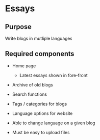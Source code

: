 # Essays

## Purpose

Write blogs in mutliple languages

## Required components

  - Home page
    - Latest essays shown in fore-front
  - Archive of old blogs
  - Search functions
  - Tags / categories for blogs
  - Language options for website
  - Able to change language on a given blog
  
  - Must be easy to upload files
